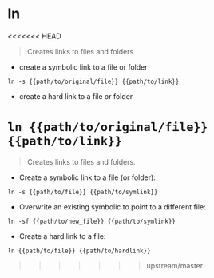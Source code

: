 # ln

<<<<<<< HEAD
> Creates links to files and folders

- create a symbolic link to a file or folder

`ln -s {{path/to/original/file}} {{path/to/link}}`

- create a hard link to a file or folder

`ln {{path/to/original/file}} {{path/to/link}}`
=======
> Creates links to files and folders.

- Create a symbolic link to a file (or folder):

`ln -s {{path/to/file}} {{path/to/symlink}}`

- Overwrite an existing symbolic to point to a different file:

`ln -sf {{path/to/new_file}} {{path/to/symlink}}`

- Create a hard link to a file:

`ln {{path/to/file}} {{path/to/hardlink}}`
>>>>>>> upstream/master
